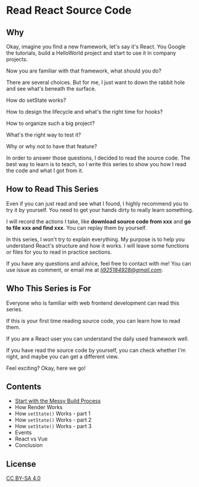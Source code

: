 # Read React Source Code

## Why

Okay, imagine you find a new framework, let's say it's React. You Google the tutorials, build a HelloWorld project and start to use it in company projects.

Now you are familiar with that framework, what should you do?

There are several choices. But for me, I just want to down the rabbit hole and see what's beneath the surface.

How do setState works?

How to design the lifecycle and what's the right time for hooks?

How to organize such a big project?

What's the right way to test it?

Why or why not to have that feature?

In order to answer those questions, I decided to read the source code. The best way to learn is to teach, so I write this series to show you how I read the code and what I got from it.

## How to Read This Series

Even if you can just read and see what I found, I highly recommend you to try it by yourself. You need to get your hands dirty to really learn something.

I will record the actions I take, like **download source code from xxx** and **go to file xxx and find xxx**. You can replay them by yourself.

In this series, I won't try to explain everything. My purpose is to help you understand React's structure and how it works. I will leave some functions or files for you to read in practice sections.

If you have any questions and advice, feel free to contact with me! You can use issue as comment, or email me at *lj925184928@gmail.com*.

## Who This Series is For

Everyone who is familiar with web frontend development can read this series. 

If this is your first time reading source code, you can learn how to read them. 

If you are a React user you can understand the daily used framework well. 

If you have read the source code by yourself, you can check whether I'm right, and maybe you can get a different view.

Feel exciting? Okay, here we go!

## Contents

- [Start with the Messy Build Process](https://github.com/numbbbbb/read-react-source-code/tree/master)
- How Render Works
- How `setState()` Works - part 1
- How `setState()` Works - part 2
- How `setState()` Works - part 3
- Events
- React vs Vue
- Conclusion


## License

[CC BY-SA 4.0](https://creativecommons.org/licenses/by-sa/4.0/)
